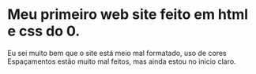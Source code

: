 # Meu primeiro web site feito em html e css do 0.
 Eu sei muito bem que o site está meio mal formatado, uso de cores
 Espaçamentos estão muito mal feitos, mas ainda estou no inicio claro.

